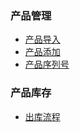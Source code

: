 
### 产品管理
* [产品导入](suppliesLoade_new)
* [产品添加](addproduct_object)
* [产品序列号](serial)



### 产品库存
* [出库流程](process)
